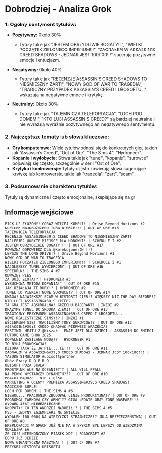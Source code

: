 # Dobrodziej - Analiza Grok

### 1. Ogólny sentyment tytułów:

- **Pozytywny:** Około 30%
  - Tytuły takie jak "JESTEM OBRZYDLIWIE BOGATY!!!", "WIELKI POCZĄTEK ZIELONEGO IMPERIUM!!!", "ZAGRAŁEM W ASSASSIN'S CREED SHADOWS - JEDNAK JEST 100/100!!!" sugerują pozytywne emocje i entuzjazm.
  
- **Negatywny:** Około 40%
  - Tytuły takie jak "RECENZJE ASSASSIN'S CREED SHADOWS TO NIEŚMIESZNY ŻART!", "NOWY GOD OF WAR TO TRAGEDIA", "TRAGICZNY PRZYPADEK ASSASSIN'S CREED I UBOSOFTU..." wskazują na negatywne emocje i krytykę.

- **Neutralny:** Około 30%
  - Tytuły takie jak "TAJEMNICZA TELEPORTACJA", "LOCH POD DOMEM!", "KTO LUBI ASSASSIN'S CREED?" są bardziej neutralne i nie wyrażają wyraźnie pozytywnego ani negatywnego sentymentu.

### 2. Najczęstsze tematy lub słowa kluczowe:

- **Gry komputerowe:** Wiele tytułów odnosi się do konkretnych gier, takich jak "Assassin's Creed", "Out of Ore", "The Sims 4", "Hydroneer".
- **Kopanie i wydobycie:** Słowa takie jak "tunel", "kopanie", "surowce" pojawiają się często, szczególnie w serii "Out of Ore".
- **Krytyka i kontrowersje:** Tytuły często zawierają słowa sugerujące krytykę lub kontrowersje, takie jak "tragedia", "żart", "scam".

### 3. Podsumowanie charakteru tytułów:

Tytuły są dynamiczne i często emocjonalne, skupiające się na gr

## Informacje wejściowe
```
PICK-UP ZŁOŻONY! CORAZ WIĘCEJ KUMPLI! | Drive Beyond Horizons #2
KUPIŁEM NAJDROŻSZEGO TURA W GRZE!!! | OUT OF ORE #18
TAJEMNICZA TELEPORTACJA
RECENZJE ASSASSIN&#39;S CREED SHADOWS TO NIEŚMIESZNY ŻART!
NAJLEPIEJ UKRYTE MIEJSCE DLA HODOWLI! | SCHEDULE I #2
JESTEM OBRZYDLIWIE BOGATY!!! | OUT OF ORE #17
POWAŻNA ODPOWIEDŹ DLA @kolekcjonerCN !!!
LEPSZE THE LONG DRIVE!? | Drive Beyond Horizons #1
NOWY GOD OF WAR TO TRAGEDIA
WIELKI POCZĄTEK ZIELONEGO IMPERIUM!!! | SCHEDULE i #1
NAJGŁĘBSZY TUNEL WYWIERCONY! | OUT OF ORE #16
SPEEDRUN! | THE SIMS 4 #7
ODWAŻNY PIES
ZA DUŻO ZŁOTA!? | HYDRONEER #3
WYBUCHOWA METODA KOPANIA!? | OUT OF ORE #15
JAK DZIAŁAJĄ TE RURY!? | HYDRONEER #2
TUNEL DO PIEKŁA! NOWE SUROWCE!? | OUT OF ORE #14
UWAGA! NAJWIĘKSZY SCAM W HISTORII GIER!? WIĘKSZY NIŻ THE DAY BEFORE!?
KTO LUBI ASSASSIN&#39;S CREED?
TA GRA JEST ABSURDALNA! GRZECHU BAJERANT! | INZOI #2
DRĄŻYMY TUNEL DO ŚRODKA ZIEMI! | OUT OF ORE #13
TRAGICZNY PRZYPADEK ASSASSIN&#39;S CREED I UBOSOFTU...
NOWE REALISTYCZNE SIMSY!? | INZOI #1
WŚCIEKŁEM SIĘ! TRACILIŚMY TONY SUROWCÓW!? | OUT OF ORE #12
ASSASSIN&#39;S CREED SHADOWS PIERWSZE WRAŻENIA!
FESTIWAL HEJTU Z @Kiszak | FNAF JEST DLA DZIECI | ASSASSIN DO ŚMIECI | FUTURE GAME SHOW 2025
KOPALNIA ZASILANA WODĄ!? | HYDRONEER #1
TO BYŁA PROWOKACJA!
DZIURA TAKA ŻE JA PIE....LE!!! | OUT OF ORE #11
ZAGRAŁEM W ASSASSIN&#39;S CREED SHADOWS - JEDNAK JEST 100/100!!! | YASUKE SIMULATOR #ubisoftpartner
Obóz Pracy D O B R O
UBISOFT POZA SKALĄ
FROSTPUNK ALE NA OCEANIE??? | ALL WILL FFALL
NA PEWNO WYSTARCZY DYNAMITU??? | OUT OF ORE #10
PRACUJ MĄDRZE - NIE CIĘŻKO
MARKETING A OCENY? PREMIERA ASSASSIN&#39;S CREED SHADOWS!
MAGICZNE SUPLE!
LOCH POD DOMEM! | THE SIMS 4 #6
NIEWOL... PRACOWNIK ZBUDOWAŁ LINIE PRODUKCYJNĄ!? | OUT OF ORE #9
POGROMCA TARKOVA CZY ARMY??? GIGA UPDATE GRAY ZONE WARFARE!!!
AVOWED JEST NIEBEZPIECZNE!
KŁOPOTY! CO TEN ANDRZEJ NAROBIŁ!? | THE SIMS 4 #5
PS5 - JEDYNY EGZEMPLARZ NA ŚWIECIE
WYDAŁEM 100 000$ NA WIEŻYCZKI STRAŻNICZE!? (DLA BEZPIECZEŃSTWA) | OUT OF ORE #8
EKSPLORACJI W GRACH JUŻ NIE MA A SKYRIM BYŁ LEPSZY OD WIEDŹMINA
ODKLEJKA EA
ŻE CO!? NIESKOŃCZONY PIASEK XD? | ROADCRAFT #2
ECPU JUŻ JEDZIE
NOWA GIGANTYCZNA MASZYNA!!! | OUT OF ORE #7
PRZYKRA HISTORIA UBISOFTU!
```
